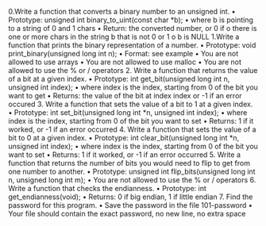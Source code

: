 0.Write a function that converts a binary number to an unsigned int.
•	Prototype: unsigned int binary_to_uint(const char *b);
•	where b is pointing to a string of 0 and 1 chars
•	Return: the converted number, or 0 if
o	there is one or more chars in the string b that is not 0 or 1
o	b is NULL
1.Write a function that prints the binary representation of a number.
•	Prototype: void print_binary(unsigned long int n);
•	Format: see example
•	You are not allowed to use arrays
•	You are not allowed to use malloc
•	You are not allowed to use the % or / operators
2. Write a function that returns the value of a bit at a given index.
•	Prototype: int get_bit(unsigned long int n, unsigned int index);
•	where index is the index, starting from 0 of the bit you want to get
•	Returns: the value of the bit at index index or -1 if an error occured
3. Write a function that sets the value of a bit to 1 at a given index.
•	Prototype: int set_bit(unsigned long int *n, unsigned int index);
•	where index is the index, starting from 0 of the bit you want to set
•	Returns: 1 if it worked, or -1 if an error occurred
4. Write a function that sets the value of a bit to 0 at a given index.
•	Prototype: int clear_bit(unsigned long int *n, unsigned int index);
•	where index is the index, starting from 0 of the bit you want to set
•	Returns: 1 if it worked, or -1 if an error occurred
5. Write a function that returns the number of bits you would need to flip to get from one number to another.
•	Prototype: unsigned int flip_bits(unsigned long int n, unsigned long int m);
•	You are not allowed to use the % or / operators
6. Write a function that checks the endianness.
•	Prototype: int get_endianness(void);
•	Returns: 0 if big endian, 1 if little endian
7. Find the password for this program.
•	Save the password in the file 101-password
•	Your file should contain the exact password, no new line, no extra space

